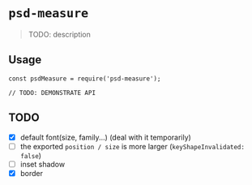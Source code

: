 # `psd-measure`

> TODO: description

## Usage

```
const psdMeasure = require('psd-measure');

// TODO: DEMONSTRATE API
```

## TODO

- [x] default font(size, family...) (deal with it temporarily)
- [ ] the exported `position / size` is more larger  (`keyShapeInvalidated: false`)
- [ ] inset shadow
- [x] border
